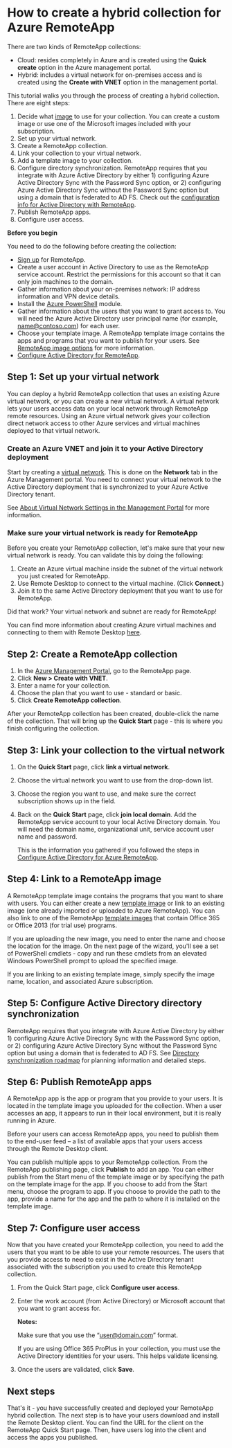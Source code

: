 <properties 
	pageTitle="How to create a hybrid collection for Azure RemoteApp" 
	description="Learn how to create a deployment of RemoteApp that connects to your internal network." 
	services="remoteapp" 
	documentationCenter="" 
	authors="lizap" 
	manager="mbaldwin" 
	editor=""/>

<tags 
	ms.service="remoteapp" 
	ms.date="08/12/2015" 
	wacn.date=""/>

# How to create a hybrid collection for Azure RemoteApp

There are two kinds of RemoteApp collections: 

- Cloud: resides completely in Azure and is created using the **Quick create** option in the Azure management portal.  
- Hybrid: includes a virtual network for on-premises access and is created using the **Create with VNET** option in the management portal.

This tutorial walks you through the process of creating a hybrid collection. There are eight steps: 

1.	Decide what [image](/documentation/articles/remoteapp-imageoptions) to use for your collection. You can create a custom image or use one of the Microsoft images included with your subscription.
2. Set up your virtual network.
2.	Create a RemoteApp collection.
2.	Link your collection to your virtual network.
3.	Add a template image to your collection.
4.	Configure directory synchronization. RemoteApp requires that you integrate with Azure Active Directory by either 1) configuring Azure Active Directory Sync with the Password Sync option, or 2) configuring Azure Active Directory Sync without the Password Sync option but using a domain that is federated to AD FS. Check out the [configuration info for Active Directory with RemoteApp](/documentation/articles/remoteapp-ad).
5.	Publish RemoteApp apps.
6.	Configure user access.

**Before you begin**

You need to do the following before creating the collection:

- [Sign up](http://www.windowsazure.cn/services/remoteapp/) for RemoteApp. 
- Create a user account in Active Directory to use as the RemoteApp service account. Restrict the permissions for this account so that it can only join machines to the domain.
- Gather information about your on-premises network: IP address information and VPN device details.
- Install the [Azure PowerShell](/documentation/articles/install-configure-powershell) module.
- Gather information about the users that you want to grant access to. You will need the Azure Active Directory user principal name (for example, name@contoso.com) for each user.
- Choose your template image. A RemoteApp template image contains the apps and programs that you want to publish for your users. See [RemoteApp image options](/documentation/articles/remoteapp-imageoptions) for more information. 
- [Configure Active Directory for RemoteApp](/documentation/articles/remoteapp-ad).



## Step 1: Set up your virtual network
You can deploy a hybrid RemoteApp collection that uses an existing Azure virtual network, or you can create a new virtual network. A virtual network lets your users access data on your local network through RemoteApp remote resources. Using an Azure virtual network gives your collection direct network access to other Azure services and virtual machines deployed to that virtual network.

### Create an Azure VNET and join it to your Active Directory deployment

Start by creating a [virtual network](/documentation/articles/virtual-network/virtual-networks-create-vnet). This is done on the **Network** tab in the Azure Management portal. You need to connect your virtual network to the Active Directory deployment that is synchronized to your Azure Active Directory tenant.

See [About Virtual Network Settings in the Management Portal](/documentation/articles/virtual-network/virtual-networks-settings) for more information.

### Make sure your virtual network is ready for RemoteApp
Before you create your RemoteApp collection, let's make sure that your new virtual network is ready. You can validate this by doing the following:

1. Create an Azure virtual machine inside the subnet of the virtual network you just created for RemoteApp.
2. Use Remote Desktop to connect to the virtual machine. (Click **Connect**.)
3. Join it to the same Active Directory deployment that you want to use for RemoteApp.

Did that work? Your virtual network and subnet are ready for RemoteApp!

You can find more information about creating Azure virtual machines and connecting to them with Remote Desktop [here](https://msdn.microsoft.com/library/azure/jj156003.aspx).

## Step 2: Create a RemoteApp collection ##



1. In the [Azure Management Portal](http://manage.windowsazure.cn), go to the RemoteApp page.
2. Click **New > Create with VNET**.
3. Enter a name for your collection.
4. Choose the plan that you want to use - standard or basic.
5. Click **Create RemoteApp collection**.

After your RemoteApp collection has been created, double-click the name of the collection. That will bring up the **Quick Start** page - this is where you finish configuring the collection.

## Step 3: Link your collection to the virtual network ##

 
1. On the **Quick Start** page, click **link a virtual network**.
2. Choose the virtual network you want to use from the drop-down list.
3. Choose the region you want to use, and make sure the correct subscription shows up in the field. 
5. Back on the **Quick Start** page, click **join local domain**. Add the RemoteApp service account to your local Active Directory domain. You will need the domain name, organizational unit, service account user name and password. 

	This is the information you gathered if you followed the steps in [Configure Active Directory for Azure RemoteApp](/documentation/articles/remoteapp-ad).


## Step 4: Link to a RemoteApp image ##

A RemoteApp template image contains the programs that you want to share with users. You can either create a new [template image](/documentation/articles/remoteapp-imageoptions) or link to an existing image (one already imported or uploaded to Azure RemoteApp). You can also link to one of the RemoteApp [template images](/documentation/articles/remoteapp-images) that contain Office 365 or Office 2013 (for trial use) programs. 

If you are uploading the new image, you need to enter the name and choose the location for the image. On the next page of the wizard, you'll see a set of PowerShell cmdlets - copy and run these cmdlets from an elevated Windows PowerShell prompt to upload the specified image.

If you are linking to an existing template image, simply specify the image name, location, and associated Azure subscription.



## Step 5: Configure Active Directory directory synchronization ##

RemoteApp requires that you integrate with Azure Active Directory by either 1) configuring Azure Active Directory Sync with the Password Sync option, or 2) configuring Azure Active Directory Sync without the Password Sync option but using a domain that is federated to AD FS. See [Directory synchronization roadmap](http://msdn.microsoft.com//library/azure/hh967642.aspx) for planning information and detailed steps.

## Step 6: Publish RemoteApp apps ##

A RemoteApp app is the app or program that you provide to your users. It is located in the template image you uploaded for the collection. When a user accesses an app, it appears to run in their local environment, but it is really running in Azure. 

Before your users can access RemoteApp apps, you need to publish them to the end-user feed – a list of available apps that your users access through the Remote Desktop client.
 
You can publish multiple apps to your RemoteApp collection. From the RemoteApp publishing page, click **Publish** to add an app. You can either publish from the Start menu of the template image or by specifying the path on the template image for the app. If you choose to add from the Start menu, choose the program to app. If you choose to provide the path to the app, provide a name for the app and the path to where it is installed on the template image.

## Step 7: Configure user access ##

Now that you have created your RemoteApp collection, you need to add the users that you want to be able to use your remote resources. The users that you provide access to need to exist in the Active Directory tenant associated with the subscription you used to create this RemoteApp collection.

1.	From the Quick Start page, click **Configure user access**. 
2.	Enter the work account (from Active Directory) or Microsoft account that you want to grant access for.

	**Notes:** 

	Make sure that you use the “user@domain.com” format.

	If you are using Office 365 ProPlus in your collection, you must use the Active Directory identities for your users. This helps validate licensing. 


3.	Once the users are validated, click **Save**.


## Next steps ##
That's it - you have successfully created and deployed your RemoteApp hybrid collection. The next step is to have your users download and install the Remote Desktop client. You can find the URL for the client on the RemoteApp Quick Start page. Then, have users log into the client and access the apps you published.


 
